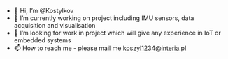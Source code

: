 - 👋 Hi, I’m @Kostylkov
- 🌱 I’m currently working on project including IMU sensors, data acquisition and visualisation
- 💞️ I’m looking for work in project which will give any experience in IoT or embedded systems
- 📫 How to reach me - please mail me koszyl1234@interia.pl


